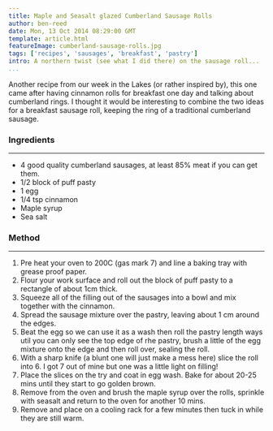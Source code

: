 ```yaml
---
title: Maple and Seasalt glazed Cumberland Sausage Rolls
author: ben-reed
date: Mon, 13 Oct 2014 08:29:00 GMT
template: article.html
featureImage: cumberland-sausage-rolls.jpg
tags: ['recipes', 'sausages', 'breakfast', 'pastry']
intro: A northern twist (see what I did there) on the sausage roll... 
...
```


Another recipe from our week in the Lakes (or rather inspired by), this one came after having cinnamon rolls for breakfast one day and talking about cumberland rings. I thought it would be interesting to combine the two ideas for a breakfast sausage roll, keeping the ring of a traditional cumberland sausage.

### Ingredients
---

* 4 good quality cumberland sausages, at least 85% meat if you can get them.
* 1/2 block of puff pasty
* 1 egg
* 1/4 tsp cinnamon
* Maple syrup
* Sea salt

### Method
---

1. Pre heat your oven to 200C (gas mark 7) and line a baking tray with grease proof paper.  
2. Flour your work surface and roll out the block of puff pasty to a rectangle of about 1cm thick.
3. Squeeze all of the filling out of the sausages into a bowl and mix together with the cinnamon.
4. Spread the sausage mixture over the pastry, leaving about 1 cm around the edges.
5. Beat the egg so we can use it as a wash then roll the pastry length ways util you can only see the top edge of rhe pastry, brush a little of the egg mixture onto the edge and then roll over, sealing the roll.
6. With a sharp knife (a blunt one will just make a mess here) slice the roll into 6. I got 7 out of mine but one was a little light on filling!  
7. Place the slices on the try and coat in egg wash. Bake for about 20-25 mins until they start to go golden brown.
8. Remove from the oven and brush the maple syrup over the rolls, sprinkle with seasalt and return to the oven for another 10 mins.
9. Remove and place on a cooling rack for a few minutes then tuck in while they are still warm.

